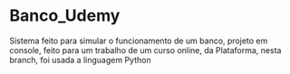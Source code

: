# Banco_Udemy
Sistema feito para simular o funcionamento de um banco, projeto em console, feito para um trabalho de um curso online, da Plataforma, nesta branch, foi usada a linguagem Python 
